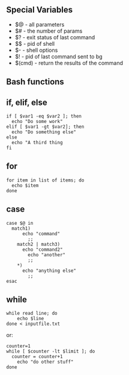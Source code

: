 Special Variables
-----------------

- $@ - all parameters
- $# - the number of params
- $? - exit status of last command
- $$ - pid of shell
- $- - shell options
- $! - pid of last command sent to bg
- $(cmd) - return the results of the command

Bash functions
--------------

if, elif, else
--------------

```
if [ $var1 -eq $var2 ]; then
  echo "Do some work"
elif [ $var1 -gt $var2]; then
  echo "Do something else"
else
  echo "A third thing
fi
```

for
---

```
for item in list of items; do
  echo $item
done
```

case
----

```
case $@ in
  match1)
	  echo "command"
		;;
	match2 | match3)
	  echo "command2"
		echo "another"
		;;
	*)
	  echo "anything else"
		;;
esac
```
while
-----

```
while read line; do
	echo $line
done < inputfile.txt
```

or:

```
counter=1
while [ $counter -lt $limit ]; do
  counter = counter+1
	echo "do other stuff"
done
```
